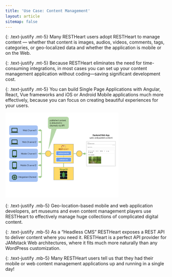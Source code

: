 ```yaml
---
title: 'Use Case: Content Management'
layout: article
sitemap: false
---
```


{: .text-justify .mt-5}
Many RESTHeart users adopt RESTHeart to manage content — whether that content is images, audios, videos, comments, tags, categories, or geo-localized data and whether the application is mobile or on the Web.

{: .text-justify .mt-5}
Because RESTHeart eliminates the need for time-consuming integrations, in most cases you can set up your content management application without coding—saving significant development cost.

{: .text-justify .mt-5}
You can build Single Page Applications with Angular, React, Vue frameworks and iOS or Android Mobile applications much more effectively, because you can focus on creating beautiful experiences for your users.

<img src="/images/restheart-content-mgmt.svg" width="70%" height="auto" class="mx-auto d-block img-responsive" />

{: .text-justify .mb-5}
Geo-location-based mobile and web application developers, art museums and even content management players use RESTHeart to effectively manage huge collections of complicated digital content.

{: .text-justify .mb-5}
As a “Headless CMS” RESTHeart exposes a REST API to deliver content where you need it. RESTHeart is a perfect API provider for JAMstack Web architectures, where it fits much more naturally than any WordPress customization.

{: .text-justify .mb-5}
Many RESTHeart users tell us that they had their mobile or web content management applications up and running in a single day!
